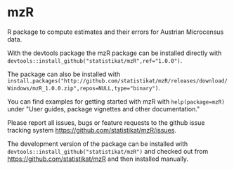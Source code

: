 # mzR
R package to compute estimates and their errors for Austrian Microcensus data.

With the devtools package the mzR package can be installed directly with `devtools::install_github("statistikat/mzR",ref="1.0.0")`.

The package can also be installed with
`install.packages("http://github.com/statistikat/mzR/releases/download/Windows/mzR_1.0.0.zip",repos=NULL,type="binary")`.

You can find examples for getting started with mzR with `help(package=mzR)` under "User guides, package vignettes and other documentation."

Please report all issues, bugs or feature requests to the github issue tracking system https://github.com/statistikat/mzR/issues.

The development version of the package can be installed with `devtools::install_github("statistikat/mzR")` and checked out from https://github.com/statistikat/mzR and then installed manually.

